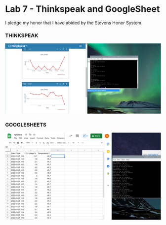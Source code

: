 # Lab 7 - Thinkspeak and GoogleSheet
I pledge my honor that I have abided by the Stevens Honor System.


### THINKSPEAK
![](LAB7/Thinkspeak.jpg)


### GOOGLESHEETS
![](LAB7/RPI.jpg)


